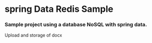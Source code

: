 # spring Data Redis Sample
### Sample project using a database NoSQL with spring data.
Upload and storage of docx
